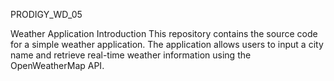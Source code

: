 PRODIGY_WD_05

Weather Application Introduction This repository contains the source code for a simple weather application. The application allows users to input a city name and retrieve real-time weather information using the OpenWeatherMap API.
